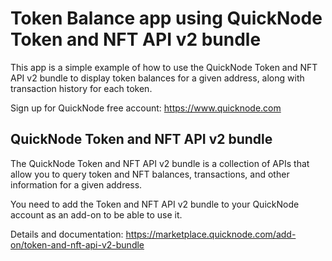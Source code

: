 # Token Balance app using QuickNode Token and NFT API v2 bundle

This app is a simple example of how to use the QuickNode Token and NFT API v2 bundle to display token balances for a given address, along with transaction history for each token.

Sign up for QuickNode free account: https://www.quicknode.com

## QuickNode Token and NFT API v2 bundle

The QuickNode Token and NFT API v2 bundle is a collection of APIs that allow you to query token and NFT balances, transactions, and other information for a given address.

You need to add the Token and NFT API v2 bundle to your QuickNode account as an add-on to be able to use it.

Details and documentation: https://marketplace.quicknode.com/add-on/token-and-nft-api-v2-bundle
